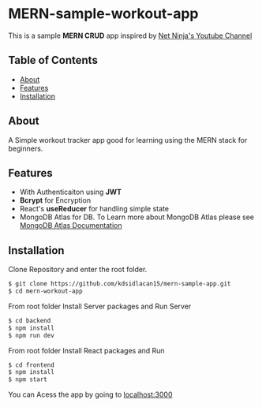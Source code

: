 # MERN-sample-workout-app

This is a sample **MERN CRUD** app inspired by [Net Ninja's Youtube Channel](https://www.youtube.com/@NetNinja)

## Table of Contents

- [About](#about)
- [Features](#features)
- [Installation](#installation)

## About

A Simple workout tracker app good for learning using the MERN stack for beginners.

## Features

- With Authenticaiton using **JWT**
- **Bcrypt** for Encryption
- React's **useReducer** for handling simple state
- MongoDB Atlas for DB.
  To Learn more about MongoDB Atlas please see [MongoDB Atlas Documentation](https://www.mongodb.com/docs/atlas/)

## Installation

Clone Repository and enter the root folder.

```bash
$ git clone https://github.com/kdsidlacan15/mern-sample-app.git
$ cd mern-workout-app
```

From root folder Install Server packages and Run Server

```bash
$ cd backend
$ npm install
$ npm run dev
```

From root folder Install React packages and Run

```bash
$ cd frontend
$ npm install
$ npm start
```

You can Acess the app by going to [localhost:3000](http://localhost:3000)

